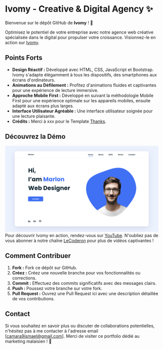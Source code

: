 # Ivomy - Creative & Digital Agency ✨

Bienvenue sur le dépôt GitHub de **Ivomy** ! 🚀

Optimisez le potentiel de votre entreprise avec notre agence web créative spécialisée dans le digital pour propulser votre croissance. Visionnez-le en action sur [Ivomy]([Ivomy](https://lecoderon.github.io/Ivomy/)).

## Points Forts

- **Design Réactif :** Développé avec HTML, CSS, JavaScript et Bootstrap. Ivomy s'adapte élégamment à tous les dispositifs, des smartphones aux écrans d'ordinateurs.
- **Animations au Défilement :** Profitez d'animations fluides et captivantes pour une expérience de lecture immersive.
- **Approche Mobile First :** Développé en suivant la méthodologie Mobile First pour une expérience optimale sur les appareils mobiles, ensuite adapté aux écrans plus larges.
- **Interface Utilisateur Agréable :** Une interface utilisateur soignée pour une lecture plaisante.
- **Crédits :** Merci à xxx pour le Template [Thanks](##).

## Découvrez la Démo
![preview img](/preview.png)
Pour découvrir Ivomy en action, rendez-vous sur [YouTube](lien_youtube). N'oubliez pas de vous abonner à notre chaîne [LeCoderon](lien_youtube) pour plus de vidéos captivantes !

## Comment Contribuer

1. **Fork :** Fork ce dépôt sur GitHub.
2. **Créez :** Créez une nouvelle branche pour vos fonctionnalités ou corrections.
3. **Commit :** Effectuez des commits significatifs avec des messages clairs.
4. **Push :** Poussez votre branche sur votre fork.
5. **Pull Request :** Ouvrez une Pull Request ici avec une description détaillée de vos contributions.

## Contact

Si vous souhaitez en savoir plus ou discuter de collaborations potentielles, n'hésitez pas à me contacter à l'adresse email [camara9ismael@gmail.com]. Merci de visiter ce portfolio dédié au marketing malaisien ! 🌟
